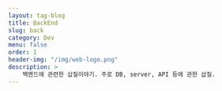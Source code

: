 ```yaml
---
layout: tag-blog
title: BackEnd
slug: back
category: Dev
menu: false
order: 1
header-img: "/img/web-logo.png"
description: >
	백엔드에 관련한 삽질이야기. 주로 DB, server, API 등에 관한 삽질.
---
```

